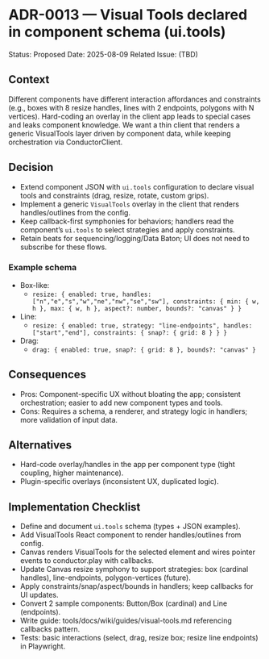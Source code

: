 # ADR-0013 — Visual Tools declared in component schema (ui.tools)

Status: Proposed
Date: 2025-08-09
Related Issue: (TBD)

## Context
Different components have different interaction affordances and constraints (e.g., boxes with 8 resize handles, lines with 2 endpoints, polygons with N vertices). Hard-coding an overlay in the client app leads to special cases and leaks component knowledge. We want a thin client that renders a generic VisualTools layer driven by component data, while keeping orchestration via ConductorClient.

## Decision
- Extend component JSON with `ui.tools` configuration to declare visual tools and constraints (drag, resize, rotate, custom grips).
- Implement a generic `VisualTools` overlay in the client that renders handles/outlines from the config.
- Keep callback-first symphonies for behaviors; handlers read the component’s `ui.tools` to select strategies and apply constraints.
- Retain beats for sequencing/logging/Data Baton; UI does not need to subscribe for these flows.

### Example schema
- Box-like:
  - `resize: { enabled: true, handles: ["n","e","s","w","ne","nw","se","sw"], constraints: { min: { w, h }, max: { w, h }, aspect?: number, bounds?: "canvas" } }`
- Line:
  - `resize: { enabled: true, strategy: "line-endpoints", handles: ["start","end"], constraints: { snap?: { grid: 8 } } }`
- Drag:
  - `drag: { enabled: true, snap?: { grid: 8 }, bounds?: "canvas" }`

## Consequences
- Pros: Component-specific UX without bloating the app; consistent orchestration; easier to add new component types and tools.
- Cons: Requires a schema, a renderer, and strategy logic in handlers; more validation of input data.

## Alternatives
- Hard-code overlay/handles in the app per component type (tight coupling, higher maintenance).
- Plugin-specific overlays (inconsistent UX, duplicated logic).

## Implementation Checklist
- Define and document `ui.tools` schema (types + JSON examples).
- Add VisualTools React component to render handles/outlines from config.
- Canvas renders VisualTools for the selected element and wires pointer events to conductor.play with callbacks.
- Update Canvas resize symphony to support strategies: box (cardinal handles), line-endpoints, polygon-vertices (future).
- Apply constraints/snap/aspect/bounds in handlers; keep callbacks for UI updates.
- Convert 2 sample components: Button/Box (cardinal) and Line (endpoints).
- Write guide: tools/docs/wiki/guides/visual-tools.md referencing callbacks pattern.
- Tests: basic interactions (select, drag, resize box; resize line endpoints) in Playwright.

